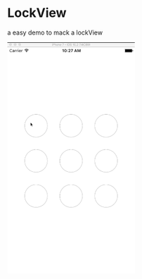# LockView

a easy demo to mack a lockView

![效果图](https://github.com/cnsue/LockView/blob/master/lockView.gif)
